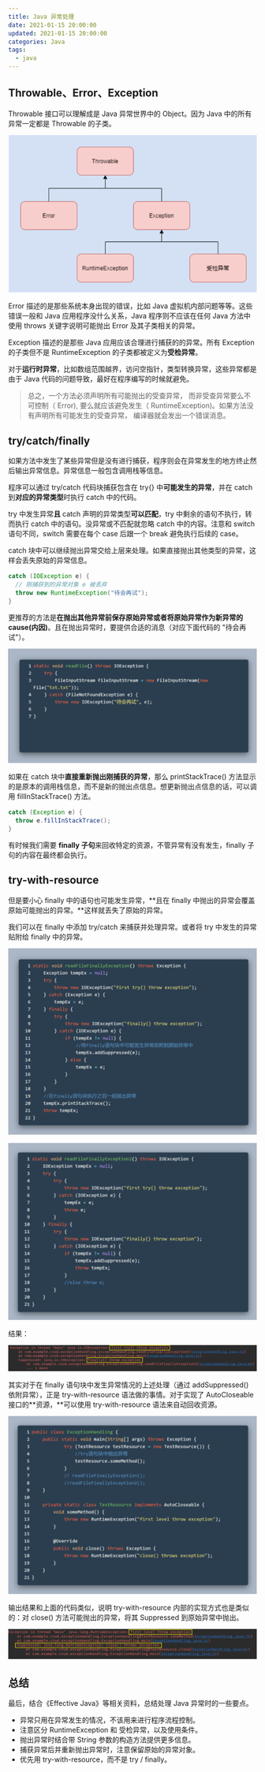 ```yaml
---
title: Java 异常处理
date: 2021-01-15 20:00:00
updated: 2021-01-15 20:00:00
categories: Java
tags: 
  - java
---
```


## Throwable、Error、Exception

Throwable 接口可以理解成是 Java 异常世界中的 Object。因为 Java 中的所有异常一定都是 Throwable 的子类。

<!--more-->

![image-20210925115913274](Java-Exception/image-20210925115913274.png)


Error 描述的是那些系统本身出现的错误，比如 Java 虚拟机内部问题等等。这些错误一般和 Java 应用程序没什么关系，Java 程序则不应该在任何 Java 方法中使用 throws 关键字说明可能抛出 Error 及其子类相关的异常。

Exception 描述的是那些 Java 应用应该合理进行捕获的的异常。所有 Exception 的子类但不是 RuntimeException 的子类都被定义为**受检异常**。

对于**运行时异常**，比如数组范围越界，访问空指针，类型转换异常，这些异常都是由于 Java 代码的问题导致，最好在程序编写的时候就避免。

>总之，一个方法必须声明所有可能抛出的受查异常， 而非受查异常要么不可控制（ Error),
>要么就应该避免发生（ RuntimeException)。如果方法没有声明所有可能发生的受查异常， 编译器就会发出一个错误消息。

## try/catch/finally

如果方法中发生了某些异常但是没有进行捕获，程序则会在异常发生的地方终止然后输出异常信息。异常信息一般包含调用栈等信息。

程序可以通过 try/catch 代码块捕获包含在 try{} 中**可能发生的异常**，并在 catch 到**对应的异常类型**时执行 catch 中的代码。

try 中发生异常**且** catch 声明的异常类型**可以匹配**，try 中剩余的语句不执行，转而执行 catch 中的语句。没异常或不匹配就忽略 catch 中的内容。注意和 switch 语句不同，switch 需要在每个 case 后跟一个 break 避免执行后续的 case。

catch 块中可以继续抛出异常交给上层来处理。如果直接抛出其他类型的异常，这样会丢失原始的异常信息。

```java
catch (IOException e) {
  // 刚捕获到的异常对象 e 被丢弃
  throw new RuntimeException("待会再试");
}
```

更推荐的方法是**在抛出其他异常前保存原始异常或者将原始异常作为新异常的 cause(内因)**。且在抛出异常时，要提供合适的消息（对应下面代码的 "待会再试"）。

![image-20210925115943257](Java-Exception/image-20210925115943257.png)

如果在 catch 块中**直接重新抛出刚捕获的异常**，那么 printStackTrace() 方法显示的是原本的调用栈信息，而不是新的抛出点信息。想更新抛出点信息的话，可以调用 fillInStackTrace() 方法。

```java
catch (Exception e) {
  throw e.fillInStackTrace();
}
```

有时候我们需要 **finally 子句**来回收特定的资源，不管异常有没有发生，finally 子句的内容在最终都会执行。

## try-with-resource

但是要小心 finally 中的语句也可能发生异常，**且在 finally 中抛出的异常会覆盖原始可能抛出的异常。**这样就丢失了原始的异常。

我们可以在 finally 中添加 try/catch 来捕获并处理异常。或者将 try 中发生的异常贴附给 finally 中的异常。

![image-20210925120011394](Java-Exception/image-20210925120011394.png)

![image-20210925120030689](Java-Exception/image-20210925120030689.png)

结果：

![image-20210925120052598](Java-Exception/image-20210925120052598.png)

其实对于在 finally 语句块中发生异常情况的上述处理（通过 addSuppressed() 依附异常），正是 try-with-resource 语法做的事情。对于实现了 AutoCloseable 接口的**资源，**可以使用 try-with-resource 语法来自动回收资源。

![image-20210925120113611](Java-Exception/image-20210925120113611.png)

输出结果和上面的代码类似，说明 try-with-resource 内部的实现方式也是类似的：对 close() 方法可能抛出的异常，将其 Suppressed 到原始异常中抛出。

![image-20210925120128233](Java-Exception/image-20210925120128233.png)

## 总结

最后，结合《Effective Java》等相关资料，总结处理 Java 异常时的一些要点。

* 异常只用在异常发生的情况，不该用来进行程序流程控制。
* 注意区分 RuntimeException 和 受检异常，以及使用条件。
* 抛出异常时结合带 String 参数的构造方法提供更多信息。
* 捕获异常后并重新抛出异常时，注意保留原始的异常对象。
* 优先用 try-with-resource，而不是 try / finally。